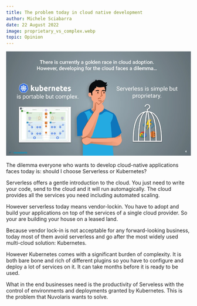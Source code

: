 ```yaml
---
title: The problem today in cloud native development
author: Michele Sciabarra
date: 22 August 2022
image: proprietary_vs_complex.webp
topic: Opinion
---
```


![proprietary vs complex](./proprietary_vs_complex.webp)

The dilemma everyone who wants to develop cloud-native applications faces today is: should I choose Serverless or Kubernetes?

<!--!-->

Serverless offers a gentle introduction to the cloud. You just need to write your code, send to the cloud and it will run automagically. The cloud provides all the services you need including automated scaling.

However serverless today means vendor-lockin. You have to adopt and build your applications on top of the services of a single cloud provider. So your are building your house on a leased land.

Because vendor lock-in is not acceptable for any forward-looking business, today most of them avoid serverless and go after the most widely used multi-cloud solution: Kubernetes.

However Kubernetes comes with a significant burden of complexity. It is both bare bone and rich of different plugins so you have to configure and deploy a lot of services on it. It can take months before it is ready to be used.

What in the end businesses need is the productivity of Serveless with the control of environments and deployments granted by Kubernetes. This is the problem that Nuvolaris wants to solve.
